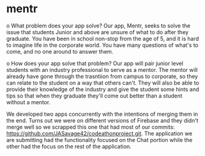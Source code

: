 # mentr
o What	problem	does	your	app	solve?
      Our app, Mentr, seeks to solve the issue that students Junior and above are unsure of what to do after they graduate. You have been in school non-stop from the age of 5, and it is hard to imagine life in the corporate world. You have many questions of what's to come, and no one around to answer them.
   
 o How	does	your	app	solve	that	problem?
   Our app will pair junior level students with an industry professional to serve as a mentor. The mentor will already have gone through the trasntiion from campus to corporate, so they can relate to the student on a way that others can't. They will also be able to provide their knowledge of the industry and give the student some hints and tips so that when they graduate they'll come out better than a student without a mentor.
   
   We developed two apps concurrently with the intentions of merging them in the end. Turns out we were on different versions of Firebase and they didn't merge well so we scrapped this one that had most of our commits: https://github.com/JASavage42/codeathonproject.git. The application we are submitting had the functionality focused on the Chat portion while the other had the focus on the rest of the application.
